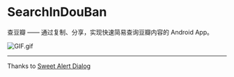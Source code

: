 # SearchInDouBan
查豆瓣 —— 通过复制、分享，实现快速简易查询豆瓣内容的 Android App。

![GIF.gif](https://i.loli.net/2017/10/09/59dad535b3144.gif)

-----
Thanks to [Sweet Alert Dialog](https://github.com/pedant/sweet-alert-dialog)
